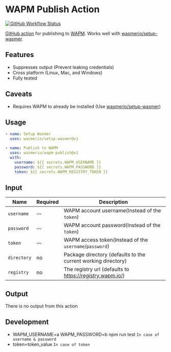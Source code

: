 # WAPM Publish Action

[![GitHub Workflow Status](https://img.shields.io/github/workflow/status/wasmerio/wapm-publish/Tests?label=Tests&style=flat-square)](https://github.com/wasmerio/wapm-publish/actions/workflows/tests.yml)

[GitHub action](https://github.com/features/actions) for publishing to
[WAPM](https://wapm.io). Works well with
[wasmerio/setup-wasmer](https://github.com/wasmerio/setup-wasmer).

## Features

- Suppresses output (Prevent leaking credentials)
- Cross platform (Linux, Mac, and Windows)
- Fully tested

## Caveats

- Requires WAPM to already be installed (Use
  [wasmerio/setup-wasmer](https://github.com/wasmerio/setup-wasmer))

## Usage

```yaml
- name: Setup Wasmer
  uses: wasmerio/setup-wasmer@v1

- name: Publish to WAPM
  uses: wasmerio/wapm-publish@v1
  with:
    username: ${{ secrets.WAPM_USERNAME }}
    password: ${{ secrets.WAPM_PASSWORD }}
    token: ${{ secrets.WAPM_REGISTRY_TOKEN }}
```

## Input

| Name        | Required | Description                                                   |
| ----------- | -------- | ------------------------------------------------------------  |
| `username`  | 〰️        | WAPM account username(Instead of the `token`)                                       |
| `password`  | 〰️        | WAPM account password(Instead of the `token`)                                              |          
| `token`     | 〰️        | WAPM access token(Instead of the `username`/`password`)                                         |
| `directory` | no       | Package directory (defaults to the current working directory) |
| `registry`  | no       | The registry url (defaults to https://registry.wapm.io/)      |

## Output


There is no output from this action
## Development 
- WAPM_USERNAME=a WAPM_PASSWORD=b npm run test `In case of username & password`
- token=token_value `In case of token`

